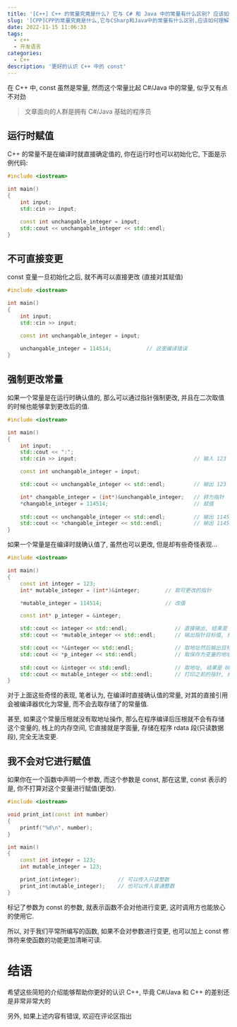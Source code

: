 ```yaml
---
title: '[C++] C++ 的常量究竟是什么? 它与 C# 和 Java 中的常量有什么区别? 应该如何理解常量?'
slug: '[CPP]CPP的常量究竟是什么,它与CSharp和Java中的常量有什么区别,应该如何理解常量,'
date: 2022-11-15 11:06:33
tags:
  - c++
  - 开发语言
categories:
  - C++
description: '更好的认识 C++ 中的 const'
---
```


在 C++ 中, const 虽然是常量, 然而这个常量比起 C#/Java 中的常量, 似乎又有点不对劲


> 文章面向的人群是拥有 C#/Java 基础的程序员


## 运行时赋值

C++ 的常量不是在编译时就直接确定值的, 你在运行时也可以初始化它, 下面是示例代码:

```cpp
#include <iostream>

int main()
{
    int input;
    std::cin >> input;

    const int unchangable_integer = input;
    std::cout << unchangable_integer << std::endl;
}
```


## 不可直接变更

const 变量一旦初始化之后, 就不再可以直接更改 (直接对其赋值)

```cpp
#include <iostream>

int main()
{
    int input;
    std::cin >> input;

    const int unchangable_integer = input;
    
    unchangable_integer = 114514;           // 这里编译错误
}
```


## 强制更改常量

如果一个常量是在运行时确认值的, 那么可以通过指针强制更改, 并且在二次取值的时候也能够拿到更改后的值.


```cpp
#include <iostream>

int main()
{
    int input;
    std::cout << ":";
    std::cin >> input;                                     // 输入 123

    const int unchangable_integer = input;

    std::cout << unchangable_integer << std::endl;         // 输出 123

    int* changable_integer = (int*)&unchangable_integer;   // 转为指针
    *changable_integer = 114514;                           // 赋值
    
    std::cout << unchangable_integer << std::endl;         // 输出 114514 (值被成功更改了)
    std::cout << *changable_integer << std::endl;          // 输出 114514
}
```


如果一个常量是在编译时就确认值了, 虽然也可以更改, 但是却有些奇怪表现...


```cpp
#include <iostream>

int main()
{
    const int integer = 123;
    int* mutable_integer = (int*)&integer;        // 取可更改的指针

    *mutable_integer = 114514;                    // 改值

    const int* p_integer = &integer;

    std::cout << integer << std::endl;               // 直接输出, 结果是 123
    std::cout << *mutable_integer << std::endl;      // 输出指针目标值, 结果是 114514

    std::cout << *&integer << std::endl;             // 取地址然后输出目标值, 结果是 13
    std::cout << *p_integer << std::endl;            // 取保存为变量的地址的目标值, 结果是 114514
    
    std::cout << &integer << std::endl;              // 取地址, 结果是 0073FDE0
    std::cout << mutable_integer << std::endl;       // 打印之前的指针, 结果是 0073FDE0
}
```


对于上面这些奇怪的表现, 笔者认为, 在编译时直接确认值的常量, 对其的直接引用会被编译器优化为常量, 而不会去取存储了的常量值.


甚至, 如果这个常量压根就没有取地址操作, 那么在程序编译后压根就不会有存储这个变量的, 栈上的内存空间, 它直接就是字面量, 存储在程序 rdata 段(只读数据段), 完全无法变更.


## 我不会对它进行赋值

如果你在一个函数中声明一个参数, 而这个参数是 const, 那在这里, const 表示的是, 你不打算对这个变量进行赋值(更改).


```cpp
#include <iostream>

void print_int(const int number)
{
    printf("%d\n", number);
}

int main()
{
    const int integer = 123;
    int mutable_integer = 123;

    print_int(integer);            // 可以传入只读整数
    print_int(mutable_integer);    // 也可以传入普通整数
}
```


标记了参数为 const 的参数, 就表示函数不会对他进行变更, 这时调用方也能放心的使用它.


所以, 对于我们平常所编写的函数, 如果不会对参数进行变更, 也可以加上 const 修饰符来使函数的功能更加清晰可读.


# 结语

希望这些简短的介绍能够帮助你更好的认识 C++, 毕竟 C#/Java 和 C++ 的差别还是非常非常大的


另外, 如果上述内容有错误, 欢迎在评论区指出
